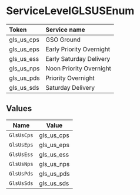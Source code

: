 # ServiceLevelGLSUSEnum

|Token | Service name|
|:---|:---|
| gls_us_cps | GSO Ground|
| gls_us_eps | Early Priority Overnight|
| gls_us_ess | Early Saturday Delivery|
| gls_us_nps | Noon Priority Overnight|
| gls_us_pds | Priority Overnight|
| gls_us_sds | Saturday Delivery|



## Values

| Name       | Value      |
| ---------- | ---------- |
| `GlsUsCps` | gls_us_cps |
| `GlsUsEps` | gls_us_eps |
| `GlsUsEss` | gls_us_ess |
| `GlsUsNps` | gls_us_nps |
| `GlsUsPds` | gls_us_pds |
| `GlsUsSds` | gls_us_sds |